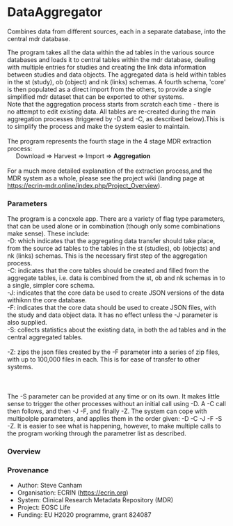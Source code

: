 # DataAggregator
Combines data from different sources, each in a separate database, into the central mdr database.

The program takes all the data within the ad tables in the various source databases and loads it to central tables within the mdr database, dealing with multiple entries for studies and creating the link data information between studies and data objects. The aggregated data is held within tables in the st (study), ob (object) and nk (links) schemas. A fourth schema, 'core' is then populated as a direct import from the others, to provide a single simplified mdr dataset that can be exported to other systems. <br/>
Note that the aggregation process starts from scratch each time - there is no attempt to edit existing data. All tables are re-created during the main aggregation processes (triggered by -D and -C, as described below).This is to simplify the process and make the system easier to maintain.<br/><br/>
The program represents the fourth stage in the 4 stage MDR extraction process:<br/>
&nbsp;&nbsp;&nbsp;&nbsp;&nbsp;Download => Harvest => Import => **Aggregation**<br/><br/>
For a much more detailed explanation of the extraction process,and the MDR system as a whole, please see the project wiki (landing page at https://ecrin-mdr.online/index.php/Project_Overview).<br/>

### Parameters
The program is a concxole app. There are a variety of flag type parameters, that can be used alone or in combination (though only some combinations make sense).
These include:<br/>
-D: which indicates that the aggregating data transfer should take place, from the source ad tables to the tables in the st (studies), ob (objects) and nk (links) schemas. This is the necessary first step of the aggregation process.<br/>
-C: indicates that the core tables should be created and filled from the aggregate tables, i.e. data is combined from the st, ob and nk schemas in to a single, simpler core schema.<br/>
-J: indicates that the core data be used to create JSON versions of the data withiknn the core database.<br/>
-F: indicates that the core data should be used to create JSON files, with the study and data object data. It has no effect unless the -J parameter is also supplied.<br/>
-S: collects statistics about the existing data, in both the ad tables and in the central aggregated tables.<br/>  
-Z: zips the json files created by the -F parameter into a series of zip files, with up to 100,000 files in each. This is for ease of transfer to other systems.<br/>        
<br/>   
The -S parameter can be provided at any time or on its own. It makes little sense to trigger the other processes without an initial call using -D. A -C call then follows, and then -J -F, and finally -Z. The system can cope with multipolple parameters, and applies them in the order given: -D -C -J -F -S -Z. It is easier to see what is happening, however, to make multiple calls to the program working through the parametrer list as described.<br/>  

### Overview

### Provenance
* Author: Steve Canham
* Organisation: ECRIN (https://ecrin.org)
* System: Clinical Research Metadata Repository (MDR)
* Project: EOSC Life
* Funding: EU H2020 programme, grant 824087

